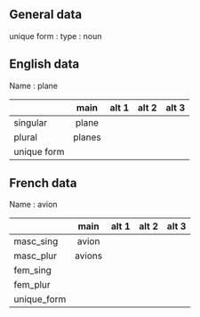 ## General data

unique form :
type : noun

## English data

Name : plane

|             |  main  | alt 1 | alt 2 | alt 3 |
| :---------- | :----: | :---: | :---: | ----- |
| singular    | plane  |       |       |       |
| plural      | planes |       |       |       |
| unique form |        |       |       |       |

## French data

Name : avion

|             |  main  | alt 1 | alt 2 | alt 3 |
| :---------- | :----: | :---: | :---: | :---: |
| masc_sing   | avion  |       |       |       |
| masc_plur   | avions |       |       |       |
| fem_sing    |        |       |       |       |
| fem_plur    |        |       |       |       |
| unique_form |        |       |       |       |


